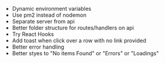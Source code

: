 - Dynamic environment variables
- Use pm2 instead of nodemon
- Separate server from api
- Better folder structure for routes/handlers on api
- Try React Hooks
- Add toast when click over a row with no link provided
- Better error handling
- Better styes to "No items Found" or "Errors" or "Loadings"
